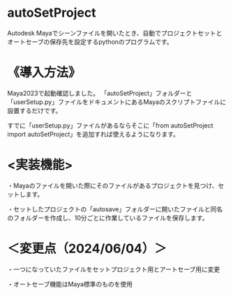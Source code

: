 # autoSetProject
Autodesk Mayaでシーンファイルを開いたとき、自動でプロジェクトセットとオートセーブの保存先を設定するpythonのプログラムです。

# 《導入方法》
Maya2023で起動確認しました。
「autoSetProject」フォルダーと「userSetup.py」ファイルをドキュメントにあるMayaのスクリプトファイルに設置するだけです。

すでに「userSetup.py」ファイルがあるならそこに「from autoSetProject import autoSetProject」を追加すれば使えるようになります。

# <実装機能>
・Mayaのファイルを開いた際にそのファイルがあるプロジェクトを見つけ、セットします。

・セットしたプロジェクトの「autosave」フォルダーに開いたファイルと同名のフォルダーを作成し、10分ごとに作業しているファイルを保存します。

# ＜変更点（2024/06/04）＞
・一つになっていたファイルをセットプロジェクト用とアートセーブ用に変更

・オートセーブ機能はMaya標準のものを使用

